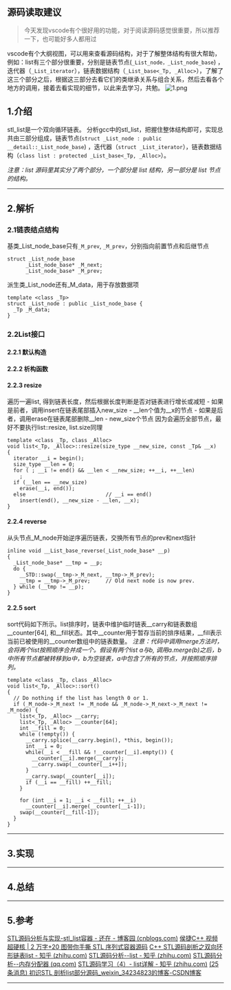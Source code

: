 ## 源码读取建议

>今天发现vscode有个很好用的功能，对于阅读源码感觉很重要，所以推荐一下，也可能好多人都用过

vscode有个大纲视图，可以用来查看源码结构，对于了解整体结构有很大帮助，例如：list有三个部分很重要，分别是链表节点(`_List_node，_List_node_base`) ，迭代器（`_List_iterator`），链表数据结构（`_List_base<_Tp, _Alloc>`），了解了这三个部分之后，根据这三部分去看它们的类继承关系与组合关系，然后去看各个地方的调用，接着去看实现的细节，以此来去学习，共勉。
![1.png](https://files.catbox.moe/j4kus4.png)

## 1.介绍

stl_list是一个双向循环链表。
分析gcc中的stl_list，把握住整体结构即可，实现总共由三部分组成，链表节点(`struct _List_node : public __detail::_List_node_base`) ，迭代器（`struct _List_iterator`），链表数据结构（`class list : protected _List_base<_Tp, _Alloc>`）。

*注意：list 源码里其实分了两个部分，一个部分是 list 结构，另一部分是 list 节点的结构。*
***
## 2.解析
### 2.1链表结点结构
基类_List_node_base只有`_M_prev`, `_M_prev`，分别指向前置节点和后继节点
```
struct _List_node_base
      _List_node_base* _M_next;
      _List_node_base* _M_prev;
```
派生类_List_node还有_M_data，用于存放数据项
```
template <class _Tp>
struct _List_node : public _List_node_base {
  _Tp _M_data;
}
```

### 2.2List接口
#### 2.2.1 默认构造

#### 2.2.2 析构函数

#### 2.2.3 resize
遍历一遍list, 得到链表长度，然后根据长度判断是否对链表进行增长或减短 - 如果是前者，调用insert在链表尾部插入new_size - __len个值为__x的节点 - 如果是后者，调用erase在链表尾部删除__len - new_size个节点 因为会遍历全部节点，最好不要执行list::resize, list.size同理
```
template <class _Tp, class _Alloc>
void list<_Tp, _Alloc>::resize(size_type __new_size, const _Tp& __x)
{
  iterator __i = begin();
  size_type __len = 0;
  for ( ; __i != end() && __len < __new_size; ++__i, ++__len)
    ;
  if (__len == __new_size)
    erase(__i, end());
  else                          // __i == end()
    insert(end(), __new_size - __len, __x);
}
```

#### 2.2.4 reverse
从头节点_M_node开始逆序遍历链表，交换所有节点的prev和next指针
```
inline void __List_base_reverse(_List_node_base* __p)
{
  _List_node_base* __tmp = __p;
  do {
    __STD::swap(__tmp->_M_next, __tmp->_M_prev);
    __tmp = __tmp->_M_prev;     // Old next node is now prev.
  } while (__tmp != __p);
}
```

#### 2.2.5 sort
sort代码如下所示。list排序时，链表中维护临时链表__carry和链表数组__counter[64], 和__fill状态。其中__counter用于暂存当前的排序结果，\_\_fill表示当前已被使用的__counter数组中的链表数量。
*注意：代码中调用merge方法时，会将两个list按照顺序合并成一个。假设有两个list a与b, 调用a.merge(b)之后，b中所有节点都被转移到a中，b为空链表，a中包含了所有的节点，并按照顺序排列。*
```
template <class _Tp, class _Alloc>
void list<_Tp, _Alloc>::sort()
{
  // Do nothing if the list has length 0 or 1.
  if (_M_node->_M_next != _M_node && _M_node->_M_next->_M_next != _M_node) {
    list<_Tp, _Alloc> __carry;
    list<_Tp, _Alloc> __counter[64];
    int __fill = 0;
    while (!empty()) {
      __carry.splice(__carry.begin(), *this, begin());
      int __i = 0;
      while(__i < __fill && !__counter[__i].empty()) {
        __counter[__i].merge(__carry);
        __carry.swap(__counter[__i++]);
      }
      __carry.swap(__counter[__i]);         
      if (__i == __fill) ++__fill;
    } 

    for (int __i = 1; __i < __fill; ++__i)
      __counter[__i].merge(__counter[__i-1]);
    swap(__counter[__fill-1]);
  }
}
```

***
## 3.实现





***
## 4.总结


***
## 5.参考
[STL源码分析与实现-stl_list容器 - 还在 - 博客园 (cnblogs.com)](https://www.cnblogs.com/blog-yejy/p/9535840.html)
[侯捷C++ 视频](https://github.com/ZachL1/Bilibili-plus)
[超硬核 | 2 万字+20 图带你手撕 STL 序列式容器源码](https://zhuanlan.zhihu.com/p/359213877)
[C++ STL源码剖析之双向环形链表list - 知乎 (zhihu.com)](https://zhuanlan.zhihu.com/p/85807484)
[STL源码分析--list - 知乎 (zhihu.com)](https://zhuanlan.zhihu.com/p/342531696)
[STL源码分析--内存分配器 (qq.com)](https://mp.weixin.qq.com/s/ASlSuFJT4uJ22xateeNP1g)
[STL源码学习（4）- list详解 - 知乎 (zhihu.com)](https://zhuanlan.zhihu.com/p/613974966)
[(25条消息) 初识STL 剖析list部分源码_weixin_34234823的博客-CSDN博客](https://blog.csdn.net/weixin_34234823/article/details/92285844)
***
